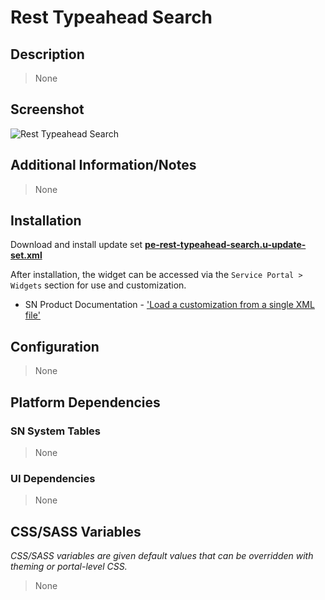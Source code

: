# Rest Typeahead Search

## Description

> None

## Screenshot

![Rest Typeahead Search](https://raw.githubusercontent.com/platform-experience/serviceportal-widget-library/master/src/pe-rest-typeahead-search/images/pe-rest-typeahead-search.png)

## Additional Information/Notes

> None

## Installation

Download and install update set **[pe-rest-typeahead-search.u-update-set.xml](https://github.com/platform-experience/serviceportal-widget-library/blob/master/src/pe-rest-typeahead-search/pe-rest-typeahead-search.u-update-set.xml)**

After installation, the widget can be accessed via the `Service Portal > Widgets` section for use and customization.

* SN Product Documentation - ['Load a customization from a single XML file'](https://docs.servicenow.com/bundle/kingston-application-development/page/build/system-update-sets/task/t_SaveAnUpdateSetAsAnXMLFile.html)

## Configuration

> None

## Platform Dependencies

### SN System Tables

> None

### UI Dependencies

> None

## CSS/SASS Variables

_CSS/SASS variables are given default values that can be overridden with theming or portal-level CSS._

> None
